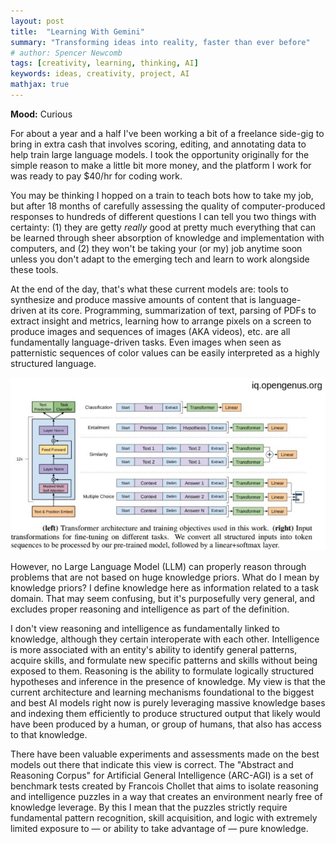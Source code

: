 ```yaml
---
layout: post
title:  "Learning With Gemini"
summary: "Transforming ideas into reality, faster than ever before"
# author: Spencer Newcomb
tags: [creativity, learning, thinking, AI]
keywords: ideas, creativity, project, AI 
mathjax: true
---
```


**Mood:** Curious

For about a year and a half I've been working a bit of a freelance side-gig to bring in extra cash
that involves scoring, editing, and annotating data to help train large language models. I took the 
opportunity originally for the simple reason to make a little bit more money, and the platform I 
work for was ready to pay $40/hr for coding work. 

You may be thinking I hopped on a train to teach bots how to take my job, but after 18 months of 
carefully assessing the quality of computer-produced responses to hundreds of different questions I 
can tell you two things with certainty: (1) they are getty _really_ good at pretty much everything that
can be learned through sheer absorption of knowledge and implementation with computers, and (2) they
won't be taking your (or my) job anytime soon unless you don't adapt to the emerging tech and learn
to work alongside these tools. 

At the end of the day, that's what these current models are: tools to synthesize and produce massive
amounts of content that is language-driven at its core. Programming, summarization of text, parsing
of PDFs to extract insight and metrics, learning how to arrange pixels on a screen to produce images and
sequences of images (AKA videos), etc. are all fundamentally language-driven tasks. Even images when 
seen as patternistic sequences of color values can be easily interpreted as a highly structured language.

![GPT1-Architecture](/images/gpt1-architecture.png)

However, no Large Language Model (LLM) can properly reason through problems that are not based on 
huge knowledge priors. What do I mean by knowledge priors? I define knowledge here as information
related to a task domain. That may seem confusing, but it's purposefully very general, and excludes
proper reasoning and intelligence as part of the definition.

I don't view reasoning and intelligence as fundamentally linked to knowledge, although they certain interoperate with each other. 
Intelligence is more associated with an entity's ability to identify general patterns, acquire skills, and formulate
new specific patterns and skills without being exposed to them. Reasoning is the ability to 
formulate logically structured hypotheses and inference in the presence of knowledge. My view is that
the current architecture and learning mechanisms foundational to the biggest and best AI models right
now is purely leveraging massive knowledge bases and indexing them efficiently to produce structured output
that likely would have been produced by a human, or group of humans, that also has access to that 
knowledge. 

There have been valuable experiments and assessments made on the best models out there that indicate
this view is correct. The "Abstract and Reasoning Corpus" for Artificial General Intelligence (ARC-AGI) is
a set of benchmark tests created by Francois Chollet that aims to isolate reasoning and intelligence 
puzzles in a way that creates an environment nearly free of knowledge leverage. By this I mean that
the puzzles strictly require fundamental pattern recognition, skill acquisition, and logic with 
extremely limited exposure to &mdash; or ability to take advantage of &mdash; pure knowledge. 